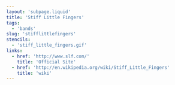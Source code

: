 ```yaml
---
layout: 'subpage.liquid'
title: 'Stiff Little Fingers'
tags:
  - 'bands'
slug: 'stifflittlefingers'
stencils:
  - 'stiff_little_fingers.gif'
links:
  - href: 'http://www.slf.com/'
    title: 'Official Site'
  - href: 'http://en.wikipedia.org/wiki/Stiff_Little_Fingers'
    title: 'wiki'
---
```


